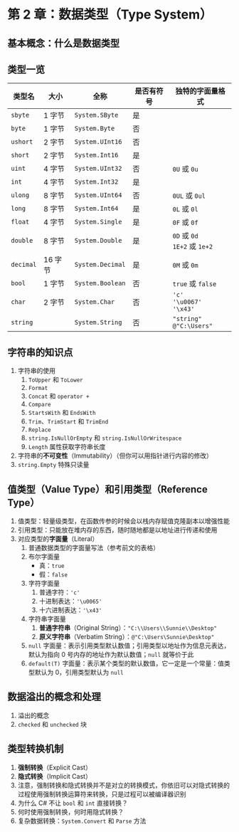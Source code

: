 # 第 2 章：数据类型（Type System）

## 基本概念：什么是数据类型

## 类型一览

| 类型名    | 大小    | 全称             | 是否有符号 | 独特的字面量格式                    |
| --------- | ------- | ---------------- | ---------- | ----------------------------------- |
| `sbyte`   | 1 字节  | `System.SByte`   | 是         |                                     |
| `byte`    | 1 字节  | `System.Byte`    | 否         |                                     |
| `ushort`  | 2 字节  | `System.UInt16`  | 否         |                                     |
| `short`   | 2 字节  | `System.Int16`   | 是         |                                     |
| `uint`    | 4 字节  | `System.UInt32`  | 否         | `0U` 或 `0u`                        |
| `int`     | 4 字节  | `System.Int32`   | 是         |                                     |
| `ulong`   | 8 字节  | `System.UInt64`  | 否         | `0UL` 或 `0ul`                      |
| `long`    | 8 字节  | `System.Int64`   | 是         | `0L` 或 `0l`                        |
| `float`   | 4 字节  | `System.Single`  | 是         | `0F` 或 `0f`                        |
| `double`  | 8 字节  | `System.Double`  | 是         | `0D` 或 `0d`<br />`1E+2` 或 `1e+2`  |
| `decimal` | 16 字节 | `System.Decimal` | 是         | `0M` 或 `0m`                        |
| `bool`    | 1 字节  | `System.Boolean` | 否         | `true` 或 `false`                   |
| `char`    | 2 字节  | `System.Char`    | 否         | `'c'`<br />`'\u0067'`<br />`'\x43'` |
| `string`  |         | `System.String`  | 否         | `"string"`<br />`@"C:\Users"`       |

## 字符串的知识点

1. 字符串的使用
   1. `ToUpper` 和 `ToLower`
   2. `Format`
   3. `Concat` 和 `operator +`
   4. `Compare`
   5. `StartsWith` 和 `EndsWith`
   6. `Trim`、`TrimStart` 和 `TrimEnd`
   7. `Replace`
   8. `string.IsNullOrEmpty` 和 `string.IsNullOrWritespace`
   9. `Length` 属性获取字符串长度
2. 字符串的**不可变性**（Immutability）（但你可以用指针进行内容的修改）
3. `string.Empty` 特殊只读量

## **值类型**（Value Type）和**引用类型**（Reference Type）

1. 值类型：轻量级类型，在函数传参的时候会以栈内存赋值克隆副本以增强性能
2. 引用类型：只能放在堆内存的东西，随时随地都是以地址进行传递和使用
3. 对应类型的**字面量**（Literal）
   1. 普通数据类型的字面量写法（参考前文的表格）
   2. 布尔字面量
      * 真：`true`
      * 假：`false`
   3. 字符字面量
      1. 普通字符：`'c'`
      2. 十进制表达：`'\u0065'`
      3. 十六进制表达：`'\x43'`
   4. 字符串字面量
      1. **普通字符串**（Original String）：`"C:\\Users\\Sunnie\\Desktop"`
      2. **原义字符串**（Verbatim String）：`@"C:\Users\Sunnie\Desktop"`
   5. `null` 字面量：表示引用类型默认数值；引用类型以地址作为信息元表达，默认为指向 0 号内存的地址作为默认数值；`null` 就等价于此
   6. `default(T)` 字面量：表示某个类型的默认数值，它一定是一个常量：值类型默认为 0，引用类型默认为 `null`

## 数据溢出的概念和处理

1. 溢出的概念
2. `checked` 和 `unchecked` 块

## 类型转换机制

1. **强制转换**（Explicit Cast）
2. **隐式转换**（Implicit Cast）
3. 注意，强制转换和隐式转换并不是对立的转换模式，你依旧可以对隐式转换的过程使用强制转换运算符来转换，只是过程可以被编译器识别
4. 为什么 C# 不让 `bool` 和 `int` 直接转换？
5. 何时使用强制转换，何时用隐式转换？
6. 复杂数据转换：`System.Convert` 和 `Parse` 方法